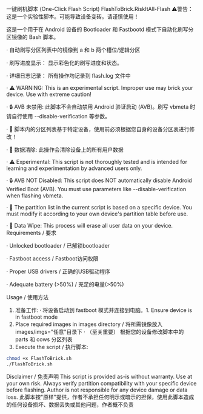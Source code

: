 一键刷机脚本 (One-Click Flash Script)
FlashToBrick.RiskItAll-Flash
⚠警告：这是一个实验性脚本。可能导致设备变砖。请谨慎使用！

这是一个用于在 Android 设备的 Bootloader 和 Fastbootd 模式下自动化刷写分区镜像的 Bash 脚本。

· 自动刷写分区列表中的镜像到 a 和 b 两个槽位/逻辑分区

· 刷写进度显示： 显示彩色化的刷写进度和状态。

· 详细日志记录： 所有操作均记录到 flash.log 文件中

· ⚠ WARNING: This is an experimental script. Improper use may brick your device. Use with extreme caution!

· 🔒 AVB 未禁用: 此脚本不会自动禁用 Android 验证启动 (AVB)。刷写 vbmeta 时请自行使用 --disable-verification 等参数。

· 📱 脚本内的分区列表基于特定设备，使用前必须根据您自身的设备分区表进行修改！

· 💾 数据清除: 此操作会清除设备上的所有用户数据

· ⚠️ Experimental: This script is not thoroughly tested and is intended for learning and experimentation by advanced users only.

· 🔒 AVB NOT Disabled: This script does NOT automatically disable Android Verified Boot (AVB). You must use parameters like --disable-verification when flashing vbmeta.

· 📱 The partition list in the current script is based on a specific device. You must modify it according to your own device's partition table before use.  

· 💾 Data Wipe: This process will erase all user data on your device.
Requirements / 要求

· Unlocked bootloader / 已解锁bootloader

· Fastboot access / Fastboot访问权限

· Proper USB drivers / 正确的USB驱动程序

· Adequate battery (>50%) / 充足的电量(>50%)

Usage / 使用方法

1. 准备工作:
   · 将设备启动到 fastboot 模式并连接到电脑。1. Ensure device is in fastboot mode
2. Place required images in images directory / 将所需镜像放入images/imgs="任意"目录下
   · （至关重要） 根据您的设备修改脚本中的 parts 和 cows 分区列表
3. Execute the script / 执行脚本:
```bash
chmod +x FlashToBrick.sh
./FlashToBrick.sh
```
Disclaimer / 免责声明
This script is provided as-is without warranty. Use at your own risk. Always verify partition compatibility with your specific device before flashing. Author is not responsible for any device damage or data loss.
此脚本按"原样"提供，作者不承担任何明示或暗示的担保，使用此脚本造成的任何设备损坏、数据丢失或其他问题，作者概不负责
